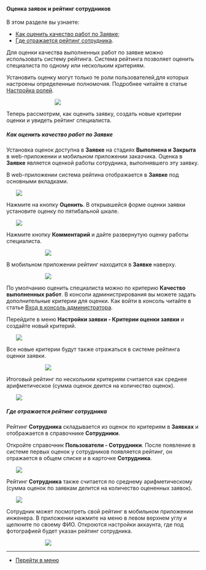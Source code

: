 #### Оценка заявок и рейтинг сотрудников
В этом разделе вы узнаете:
<html>
<meta charset="utf-8">
<title>Быстрый переход внутри документа</title>
<ul>
    <li><a href="#ratinginticket">Как оценить качество работ по Заявке</a>;</li>
    <li><a href="#ratinginuser">Где отражается рейтинг сотрудника</a>.</li>

</ul>
</html>

<p>Для оценки качества выполненных работ по заявке можно использовать систему рейтинга. Система рейтинга позволяет
    оценить специалиста по одному или нескольким критериям.</p>
<p>Установить оценку могут только те роли
    пользователей,для которых настроены определенные полномочия. Подробнее читайте в статье <a
            href="https://wiki.hubex.ru/docs/FAQ/RU/admin/Roles.html">Настройка
        ролей</a>. </p>
<div>
    <img style="margin: 0 auto; display: block; max-width: 50%;"
         src="/attachments/images/FAQ/USER/Rating/Role.jpg"/>
</div>
<p>Теперь рассмотрим, как оценить заявку, создать новые критерии оценки и увидеть рейтинг специалиста.</p>

<h5 id="ratinginticket">Как оценить качество работ по Заявке</h5>
<p>Установка оценок доступна в <strong>Заявке</strong> на стадиях <strong>Выполнена<strong> и </strong>Закрыта</strong> в web-приложении и мобильном приложении
    заказчика. Оценка в <strong>Заявке</strong> является оценкой работы сотрудника, выполнявшего эту заявку.</p>
<p>В web-приложении система рейтина отображается в <strong>Заявке</strong> под основными вкладками.</p>
<div>
    <img style="margin: 0 auto; display: block; max-width: 90%;"
         src="/attachments/images/FAQ/USER/Rating/RatingInTask.jpg"/>
</div>
<p>Нажмите на кнопку <strong>Оценить</strong>. В открывшейся форме оценки заявки установите оценку по пятибальной шкале.</p>
<div>
    <img style="margin: 0 auto; display: block; max-width: 90%;"
         src="/attachments/images/FAQ/USER/Rating/RatingParam.jpg"/>
</div>
<p>Нажмите кнопку <strong>Комментарий</strong> и дайте развернутую оценку работы специалиста.</p>
<div>
    <img style="margin: 0 auto; display: block; max-width: 60%;"
         src="/attachments/images/FAQ/USER/Rating/Comment.jpg"/>
</div>

<p>В мобильном приложении рейтинг находится в <strong>Заявке</strong> наверху.</p>
<div>
    <img style="margin: 0 auto; display: block; max-width: 60%;"
         src="/attachments/images/FAQ/USER/Rating/RatingMob.jpg"/>
</div>

<p>По умолчанию оценить специалиста можно по критерию <strong>Качество выполненных работ</strong>. В консоли администрирования вы можете
    задать дополнительные критерии для оценки. Как войти в консоль читайте в статье <a
            href="https://wiki.hubex.ru/docs/FAQ/RU/admin/HowToEnterTheAdmin.html">Вход в консоль администратора</a>.
</p>
<p>Перейдите в меню <strong>Настройки заявки - Критерии оценки заявки</strong> и создайте новый критерий.</p>
<div>
    <img style="margin: 0 auto; display: block; max-width: 90%;"
         src="/attachments/images/FAQ/USER/Rating/CreateParam.jpg"/>
</div>
<p>Все новые критерии будут также отражаться в системе рейтинга оценки заявки.</p>
<div>
    <img style="margin: 0 auto; display: block; max-width: 60%;"
         src="/attachments/images/FAQ/USER/Rating/RaitParam.jpg"/>
</div>
<p>Итоговый рейтинг по нескольким критериям считается как среднее арифметическое (сумма оценок деится на количество
    оценок).</p>
<div>
    <img style="margin: 0 auto; display: block; max-width: 90%;"
         src="/attachments/images/FAQ/USER/Rating/SummaryRaiting.jpg"/>
</div>

<h5 id="ratinginuser">Где отражается рейтинг сотрудника</h5>
<p>Рейтинг <strong>Сотрудника</strong> складывается из оценок по критериям в <strong>Заявках</strong> и отображается в справочнике <strong>Сотрудники</strong>.</p>
<p>Откройте справочник <strong>Пользователи - Сотрудники</strong>. После появление в системе первых оценок у сотрудников появляется
    рейтинг, он отражается в общем списке и в карточке <strong>Сотрудника</strong>.</p>

<div>
    <img style="margin: 0 auto; display: block; max-width: 90%;"
         src="/attachments/images/FAQ/USER/Rating/RaitingInList.jpg"/>
</div>

<p>Рейтинг <strong>Сотрудника</strong> также считается по среднему арифметическому (сумма оценок по заявкам делится на количество оцененных заявок).</p>

<div>
    <img style="margin: 0 auto; display: block; max-width: 90%;"
         src="/attachments/images/FAQ/USER/Rating/RatingInUser.jpg"/>
</div>

<p>Сотрудник может посмотреть свой рейтинг в мобильном приложении инженера. В приложении нажмите на меню в левом верхнем углу и щелкните по своему ФИО. Откроются настройки аккаунта, где под фотографией будет указан рейтинг сотрудника.</p>

<div>
    <img style="margin: 0 auto; display: block; max-width: 60%;"
         src="/attachments/images/FAQ/USER/Rating/RatingUserMob.jpg"/>
</div>

____
- [Перейти в меню](http://wiki.hubex.ru)
